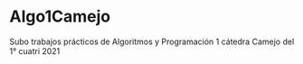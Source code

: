 # Algo1Camejo
Subo trabajos prácticos de Algoritmos y Programación 1 cátedra Camejo del 1° cuatri 2021
